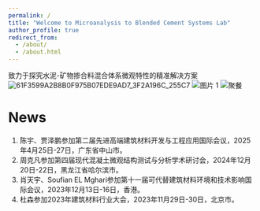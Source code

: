 ```yaml
---
permalink: /
title: "Welcome to Microanalysis to Blended Cement Systems Lab"
author_profile: true
redirect_from: 
  - /about/
  - /about.html
---
```


致力于探究水泥-矿物掺合料混合体系微观特性的精准解决方案
![61F3599A2B8B0F975B07EDE9AD7_3F2A196C_255C7](https://github.com/user-attachments/assets/d7dc8a66-a34c-4592-887b-b7d1a98d9bfb)
![图片 1](https://github.com/user-attachments/assets/b957e032-bb59-42ed-b286-0abe268e809a)
![聚餐](https://github.com/user-attachments/assets/64aac2a6-b6e7-45be-8ff4-a606654711dc)

News
======
1. 陈宇、贾泽鹏参加第二届先进高端建筑材料开发与工程应用国际会议，2025年4月25日-27日，广东省中山市。
2. 周克凡参加第四届现代混凝土微观结构测试与分析学术研讨会，2024年12月20日-22日，黑龙江省哈尔滨市。 
3. 肖天宇、Soufian EL Mghari参加第十一届可代替建筑材料环境和技术影响国际会议，2023年12月13日-16日，香港。
4. 杜森参加2023年建筑材料行业大会，2023年11月29日-30日，北京市。
